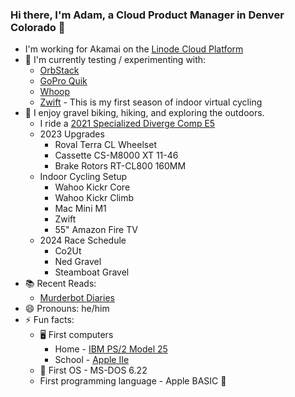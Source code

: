 ### Hi there, I'm Adam, a Cloud Product Manager in Denver Colorado 👋

- I'm working for Akamai on the [Linode Cloud Platform](https://www.linode.com/)
- 🧪 I'm currently testing / experimenting with:
  - [OrbStack](https://orbstack.dev/)
  - [GoPro Quik](https://gopro.com/en/us/shop/quik-app-video-photo-editor)
  - [Whoop](https://www.whoop.com/us/en/)
  - [Zwift](https://www.zwift.com/) - This is my first season of indoor virtual cycling
- 🚵 I enjoy gravel biking, hiking, and exploring the outdoors.
  -  I ride a [2021 Specialized Diverge Comp E5](https://www.specialized.com/us/en/diverge-comp-e5/p/199685?color=320086-199685)
    - 2023 Upgrades
      - Roval Terra CL Wheelset
      - Cassette CS-M8000 XT 11-46
      - Brake Rotors RT-CL800 160MM
    - Indoor Cycling Setup
      - Wahoo Kickr Core
      - Wahoo Kickr Climb
      - Mac Mini M1
      - Zwift
      - 55" Amazon Fire TV
    - 2024 Race Schedule
      - Co2Ut
      - Ned Gravel
      - Steamboat Gravel
- 📚 Recent Reads:
  - [Murderbot Diaries](https://marthawells.com/murderbot.htm)
- 😄 Pronouns: he/him
- ⚡ Fun facts:
  - 🖥️ First computers
    - Home - [IBM PS/2 Model 25](https://en.wikipedia.org/wiki/IBM_PS/2_Model_25)
    - School - [Apple IIe](https://en.wikipedia.org/wiki/Apple_IIe)
  - 💾 First OS - MS-DOS 6.22
  - First programming language - Apple BASIC 🤣
